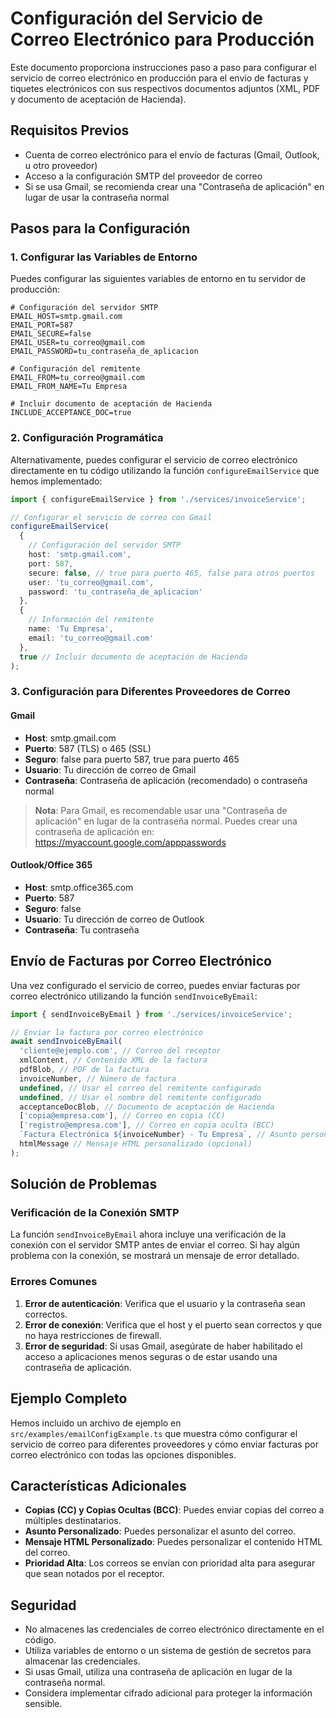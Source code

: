 # Configuración del Servicio de Correo Electrónico para Producción

Este documento proporciona instrucciones paso a paso para configurar el servicio de correo electrónico en producción para el envío de facturas y tiquetes electrónicos con sus respectivos documentos adjuntos (XML, PDF y documento de aceptación de Hacienda).

## Requisitos Previos

- Cuenta de correo electrónico para el envío de facturas (Gmail, Outlook, u otro proveedor)
- Acceso a la configuración SMTP del proveedor de correo
- Si se usa Gmail, se recomienda crear una "Contraseña de aplicación" en lugar de usar la contraseña normal

## Pasos para la Configuración

### 1. Configurar las Variables de Entorno

Puedes configurar las siguientes variables de entorno en tu servidor de producción:

```
# Configuración del servidor SMTP
EMAIL_HOST=smtp.gmail.com
EMAIL_PORT=587
EMAIL_SECURE=false
EMAIL_USER=tu_correo@gmail.com
EMAIL_PASSWORD=tu_contraseña_de_aplicacion

# Configuración del remitente
EMAIL_FROM=tu_correo@gmail.com
EMAIL_FROM_NAME=Tu Empresa

# Incluir documento de aceptación de Hacienda
INCLUDE_ACCEPTANCE_DOC=true
```

### 2. Configuración Programática

Alternativamente, puedes configurar el servicio de correo electrónico directamente en tu código utilizando la función `configureEmailService` que hemos implementado:

```typescript
import { configureEmailService } from './services/invoiceService';

// Configurar el servicio de correo con Gmail
configureEmailService(
  {
    // Configuración del servidor SMTP
    host: 'smtp.gmail.com',
    port: 587,
    secure: false, // true para puerto 465, false para otros puertos
    user: 'tu_correo@gmail.com',
    password: 'tu_contraseña_de_aplicacion'
  },
  {
    // Información del remitente
    name: 'Tu Empresa',
    email: 'tu_correo@gmail.com'
  },
  true // Incluir documento de aceptación de Hacienda
);
```

### 3. Configuración para Diferentes Proveedores de Correo

#### Gmail

- **Host**: smtp.gmail.com
- **Puerto**: 587 (TLS) o 465 (SSL)
- **Seguro**: false para puerto 587, true para puerto 465
- **Usuario**: Tu dirección de correo de Gmail
- **Contraseña**: Contraseña de aplicación (recomendado) o contraseña normal

> **Nota**: Para Gmail, es recomendable usar una "Contraseña de aplicación" en lugar de la contraseña normal. Puedes crear una contraseña de aplicación en: https://myaccount.google.com/apppasswords

#### Outlook/Office 365

- **Host**: smtp.office365.com
- **Puerto**: 587
- **Seguro**: false
- **Usuario**: Tu dirección de correo de Outlook
- **Contraseña**: Tu contraseña

## Envío de Facturas por Correo Electrónico

Una vez configurado el servicio de correo, puedes enviar facturas por correo electrónico utilizando la función `sendInvoiceByEmail`:

```typescript
import { sendInvoiceByEmail } from './services/invoiceService';

// Enviar la factura por correo electrónico
await sendInvoiceByEmail(
  'cliente@ejemplo.com', // Correo del receptor
  xmlContent, // Contenido XML de la factura
  pdfBlob, // PDF de la factura
  invoiceNumber, // Número de factura
  undefined, // Usar el correo del remitente configurado
  undefined, // Usar el nombre del remitente configurado
  acceptanceDocBlob, // Documento de aceptación de Hacienda
  ['copia@empresa.com'], // Correo en copia (CC)
  ['registro@empresa.com'], // Correo en copia oculta (BCC)
  `Factura Electrónica ${invoiceNumber} - Tu Empresa`, // Asunto personalizado
  htmlMessage // Mensaje HTML personalizado (opcional)
);
```

## Solución de Problemas

### Verificación de la Conexión SMTP

La función `sendInvoiceByEmail` ahora incluye una verificación de la conexión con el servidor SMTP antes de enviar el correo. Si hay algún problema con la conexión, se mostrará un mensaje de error detallado.

### Errores Comunes

1. **Error de autenticación**: Verifica que el usuario y la contraseña sean correctos.
2. **Error de conexión**: Verifica que el host y el puerto sean correctos y que no haya restricciones de firewall.
3. **Error de seguridad**: Si usas Gmail, asegúrate de haber habilitado el acceso a aplicaciones menos seguras o de estar usando una contraseña de aplicación.

## Ejemplo Completo

Hemos incluido un archivo de ejemplo en `src/examples/emailConfigExample.ts` que muestra cómo configurar el servicio de correo para diferentes proveedores y cómo enviar facturas por correo electrónico con todas las opciones disponibles.

## Características Adicionales

- **Copias (CC) y Copias Ocultas (BCC)**: Puedes enviar copias del correo a múltiples destinatarios.
- **Asunto Personalizado**: Puedes personalizar el asunto del correo.
- **Mensaje HTML Personalizado**: Puedes personalizar el contenido HTML del correo.
- **Prioridad Alta**: Los correos se envían con prioridad alta para asegurar que sean notados por el receptor.

## Seguridad

- No almacenes las credenciales de correo electrónico directamente en el código.
- Utiliza variables de entorno o un sistema de gestión de secretos para almacenar las credenciales.
- Si usas Gmail, utiliza una contraseña de aplicación en lugar de la contraseña normal.
- Considera implementar cifrado adicional para proteger la información sensible.
